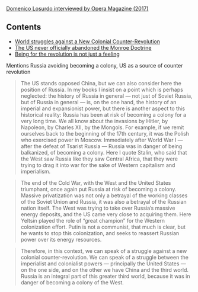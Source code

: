 [Domenico Losurdo interviewed by Opera Magazine (2017)](https://redsails.org/losurdo-and-opera/)

## Contents

-   [World struggles against a New Colonial Counter-Revolution](https://redsails.org/losurdo-and-opera/#world-struggles-against-a-new-colonial-counterrevolution)
-   [The US never officially abandoned the Monroe Doctrine](https://redsails.org/losurdo-and-opera/#the-us-never-officially-abandoned-the-monroe-doctrine)
-   [Being for the revolution is not just a feeling](https://redsails.org/losurdo-and-opera/#being-for-the-revolution-is-not-just-a-feeling)


Mentions Russia avoiding becoming a colony, US as a source of counter revolution

>The US stands opposed China, but we can also consider here the position of Russia. In my books I insist on a point which is perhaps neglected: the history of Russia in general — not just of Soviet Russia, but of Russia in general — is, on the one hand, the history of an imperial and expansionist power, but there is another aspect to this historical reality: Russia has been at risk of becoming a colony for a very long time. We all know about the invasions by Hitler, by Napoleon, by Charles XII, by the Mongols. For example, if we remit ourselves back to the beginning of the 17th century, it was the Polish who exercised power in Moscow. Immediately after World War I — after the defeat of Tsarist Russia — Russia was in danger of being balkanized, of becoming a colony. Here I quote Stalin, who said that the West saw Russia like they saw Central Africa, that they were trying to drag it into war for the sake of Western capitalism and imperialism.

>The end of the Cold War, with the West and the United States triumphant, once again put Russia at risk of becoming a colony. Massive privatization was not only a betrayal of the working classes of the Soviet Union and Russia, it was also a betrayal of the Russian nation itself. The West was trying to take over Russia’s massive energy deposits, and the US came very close to acquiring them. Here Yeltsin played the role of “great champion” for the Western colonization effort. Putin is not a communist, that much is clear, but he wants to stop this colonization, and seeks to reassert Russian power over its energy resources.

>Therefore, in this context, we can speak of a struggle against a new colonial counter-revolution. We can speak of a struggle between the imperialist and colonialist powers — principally the United States — on the one side, and on the other we have China and the third world. Russia is an integral part of this greater third world, because it was in danger of becoming a colony of the West.
